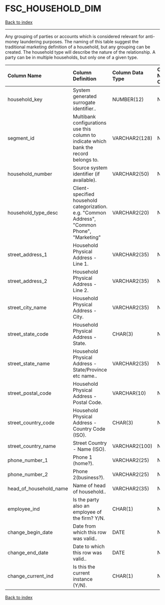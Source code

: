 # FSC_HOUSEHOLD_DIM

[Back to index](./index.md)

---

Any grouping of parties or accounts which is considered relevant for anti-money laundering purposes.  The naming of this table suggest the traditional marketing definition of a household, but any grouping can be created.  The household type will describe the nature of the relationship.  A party can be in multiple households, but only one of a given type.

| Column Name            | Column Definition                                                                              | Column Data Type   | Column Null Option   | PK   | FK   |
|:-----------------------|:-----------------------------------------------------------------------------------------------|:-------------------|:---------------------|:-----|:-----|
| household_key          | System generated surrogate identifier..                                                        | NUMBER(12)         | Not Null             | Yes  | No   |
| segment_id             | Multibank configurations use this column to indicate which bank the record belongs to.         | VARCHAR2(128)      | Not Null             | Yes  | No   |
| household_number       | Source system identifier (if available).                                                       | VARCHAR2(50)       | Null                 | No   | No   |
| household_type_desc    | Client-specified household categorization.  e.g. "Common Address", "Common Phone", "Marketing" | VARCHAR2(20)       | Null                 | No   | No   |
| street_address_1       | Household Physical Address - Line 1.                                                           | VARCHAR2(35)       | Null                 | No   | No   |
| street_address_2       | Household Physical Address - Line 2.                                                           | VARCHAR2(35)       | Null                 | No   | No   |
| street_city_name       | Household Physical Address - City.                                                             | VARCHAR2(35)       | Null                 | No   | No   |
| street_state_code      | Household Physical Address - State.                                                            | CHAR(3)            | Null                 | No   | No   |
| street_state_name      | Household Physical Address - State/Province etc name..                                         | VARCHAR2(35)       | Null                 | No   | No   |
| street_postal_code     | Household Physical Address - Postal Code.                                                      | VARCHAR(10)        | Null                 | No   | No   |
| street_country_code    | Household Physical Address - Country Code (ISO).                                               | CHAR(3)            | Null                 | No   | No   |
| street_country_name    | Street Country - Name (ISO).                                                                   | VARCHAR2(100)      | Null                 | No   | No   |
| phone_number_1         | Phone 1 (home?).                                                                               | VARCHAR2(25)       | Null                 | No   | No   |
| phone_number_2         | Phone 2(business?).                                                                            | VARCHAR2(25)       | Null                 | No   | No   |
| head_of_household_name | Name of head of household..                                                                    | VARCHAR2(35)       | Null                 | No   | No   |
| employee_ind           | Is the party also an employee of the firm? Y/N.                                                | CHAR(1)            | Null                 | No   | No   |
| change_begin_date      | Date from which this row was valid..                                                           | DATE               | Null                 | No   | No   |
| change_end_date        | Date to which this row was valid..                                                             | DATE               | Not Null             | No   | No   |
| change_current_ind     | Is this the current instance (Y/N).                                                            | CHAR(1)            | Not Null             | No   | No   |

[Back to index](./index.md)